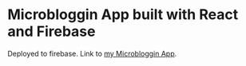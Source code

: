 # Microbloggin App built with React and Firebase

Deployed to firebase. Link to [my Microbloggin App](https://microblogging-app-jml.web.app/).
